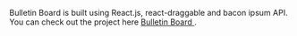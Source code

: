 Bulletin Board  is built using React.js, react-draggable and bacon ipsum API. <br>
You can check out the project here [Bulletin Board ](https://kaushalpatel922.github.io/bulletin-board).
